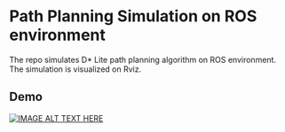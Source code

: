 # Path Planning Simulation on ROS environment
The repo simulates D* Lite path planning algorithm on ROS environment. The simulation is visualized on Rviz.

## Demo

[![IMAGE ALT TEXT HERE](http://i3.ytimg.com/vi/DnCvpCYjjps/hqdefault.jpg)](https://www.youtube.com/watch?v=DnCvpCYjjps)
